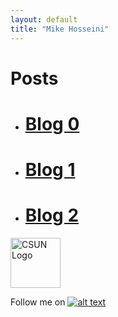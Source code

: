 ```yaml
---
layout: default
title: "Mike Hosseini"
---
```

# Posts


* #  [Blog 0](https://mikehosseini.github.io/mikehosseini.github.io/posts/2020/08/31/Blog-0.html) 

* #  [Blog 1](https://mikehosseini.github.io/mikehosseini.github.io/posts/2020/09/06/Blog-1.html)

* #  [Blog 2](https://mikehosseini.github.io/mikehosseini.github.io/posts/2020/09/15/Blog-2.html)


<img src="https://mikehosseini.github.io/mikehosseini.github.io/images/csunlogo.gif" alt="CSUN Logo" width="80" height="80">

Follow me on [![alt text][1.1]][1]

[1.1]: http://i.imgur.com/tXSoThF.png (twitter icon with padding)

[1]: http://www.twitter.com/mikehosseini92
